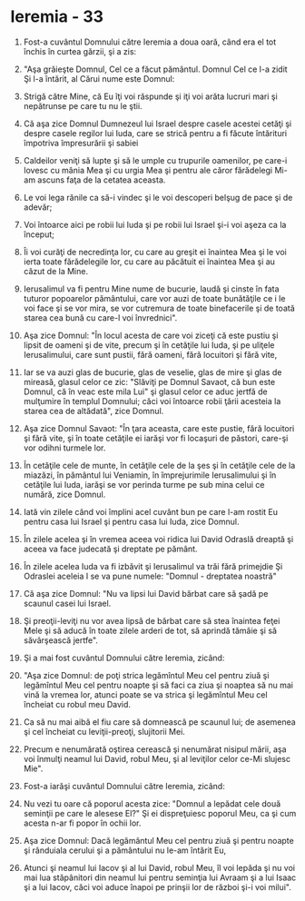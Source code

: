 # Ieremia - 33

1. Fost-a cuvântul Domnului către Ieremia a doua oară, când era el tot închis în curtea gărzii, şi a zis: 

2. "Aşa grăieşte Domnul, Cel ce a făcut pământul. Domnul Cel ce l-a zidit Şi l-a întărit, al Cărui nume este Domnul: 

3. Strigă către Mine, că Eu îţi voi răspunde şi iţi voi arăta lucruri mari şi nepătrunse pe care tu nu le ştii. 

4. Că aşa zice Domnul Dumnezeul lui Israel despre casele acestei cetăţi şi despre casele regilor lui Iuda, care se strică pentru a fi făcute întărituri împotriva împresurării şi sabiei 

5. Caldeilor veniţi să lupte şi să le umple cu trupurile oamenilor, pe care-i lovesc cu mânia Mea şi cu urgia Mea şi pentru ale căror fărădelegi Mi-am ascuns faţa de la cetatea aceasta. 

6. Le voi lega rănile ca să-i vindec şi le voi descoperi belşug de pace şi de adevăr; 

7. Voi întoarce aici pe robii lui Iuda şi pe robii lui Israel şi-i voi aşeza ca la început; 

8. Îi voi curăţi de necredinţa lor, cu care au greşit ei înaintea Mea şi le voi ierta toate fărădelegile lor, cu care au păcătuit ei înaintea Mea şi au căzut de la Mine. 

9. Ierusalimul va fi pentru Mine nume de bucurie, laudă şi cinste în fata tuturor popoarelor pământului, care vor auzi de toate bunătăţile ce i le voi face şi se vor mira, se vor cutremura de toate binefacerile şi de toată starea cea bună cu care-l voi învrednici". 

10. Aşa zice Domnul: "În locul acesta de care voi ziceţi că este pustiu şi lipsit de oameni şi de vite, precum şi în cetăţile lui Iuda, şi pe uliţele Ierusalimului, care sunt pustii, fără oameni, fără locuitori şi fără vite, 

11. Iar se va auzi glas de bucurie, glas de veselie, glas de mire şi glas de mireasă, glasul celor ce zic: "Slăviţi pe Domnul Savaot, că bun este Domnul, că în veac este mila Lui" şi glasul celor ce aduc jertfă de mulţumire în templul Domnului; căci voi întoarce robii ţării acesteia la starea cea de altădată", zice Domnul. 

12. Aşa zice Domnul Savaot: "În ţara aceasta, care este pustie, fără locuitori şi fără vite, şi în toate cetăţile ei iarăşi vor fi locaşuri de păstori, care-şi vor odihni turmele lor. 

13. În cetăţile cele de munte, în cetăţile cele de la şes şi în cetăţile cele de la miazăzi, în pământul lui Veniamin, în împrejurimile Ierusalimului şi în cetăţile lui Iuda, iarăşi se vor perinda turme pe sub mina celui ce numără, zice Domnul. 

14. Iată vin zilele când voi împlini acel cuvânt bun pe care l-am rostit Eu pentru casa lui Israel şi pentru casa lui Iuda, zice Domnul. 

15. În zilele acelea şi în vremea aceea voi ridica lui David Odraslă dreaptă şi aceea va face judecată şi dreptate pe pământ. 

16. În zilele acelea Iuda va fi izbăvit şi Ierusalimul va trăi fără primejdie Şi Odraslei aceleia I se va pune numele: "Domnul - dreptatea noastră" 

17. Că aşa zice Domnul: "Nu va lipsi lui David bărbat care să şadă pe scaunul casei lui Israel. 

18. Şi preoţii-leviţi nu vor avea lipsă de bărbat care să stea înaintea feţei Mele şi să aducă în toate zilele arderi de tot, să aprindă tămâie şi să săvârşească jertfe". 

19. Şi a mai fost cuvântul Domnului către Ieremia, zicând: 

20. "Aşa zice Domnul: de poţi strica legămîntul Meu cel pentru ziuă şi legămîntul Meu cel pentru noapte şi să faci ca ziua şi noaptea să nu mai vină la vremea lor, atunci poate se va strica şi legămîntul Meu cel încheiat cu robul meu David.

21. Ca să nu mai aibă el fiu care să domnească pe scaunul lui; de asemenea şi cel încheiat cu leviţii-preoţi, slujitorii Mei. 

22. Precum e nenumărată oştirea cerească şi nenumărat nisipul mării, aşa voi înmulţi neamul lui David, robul Meu, şi al leviţilor celor ce-Mi slujesc Mie". 

23. Fost-a iarăşi cuvântul Domnului către Ieremia, zicând: 

24. Nu vezi tu oare că poporul acesta zice: "Domnul a lepădat cele două seminţii pe care le alesese El?" Şi ei dispreţuiesc poporul Meu, ca şi cum acesta n-ar fi popor în ochii lor. 

25. Aşa zice Domnul: Dacă legământul Meu cel pentru ziuă şi pentru noapte şi rânduiala cerului şi a pământului nu le-am întărit Eu, 

26. Atunci şi neamul lui Iacov şi al lui David, robul Meu, îl voi lepăda şi nu voi mai lua stăpânitori din neamul lui pentru seminţia lui Avraam şi a lui Isaac şi a lui Iacov, căci voi aduce înapoi pe prinşii lor de război şi-i voi milui". 

